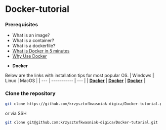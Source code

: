 # Docker-tutorial

### Prerequisites

- What is an image?
- What is a container?
- What is a dockerfile?
- [What is Docker in 5 minutes](https://www.youtube.com/watch?v=_dfLOzuIg2o&t=200s)
- [Why Use Docker](https://www.youtube.com/watch?v=SYozbyvsP8A)
* **Docker**

Below are the links with installation tips for most popular OS.
| Windows | Linux | MacOS |
| --- | ----------- | --- |
| __[Docker](https://docs.docker.com/desktop/windows/install/)__ | __[Docker](https://phoenixnap.com/kb/install-docker-on-ubuntu-20-04)__ | __[Docker](https://docs.docker.com/desktop/mac/install/)__ |




### Clone the repository

```sh
git clone https://github.com/krzysztofkwasniak-digica/Docker-tutorial.git
```
or via SSH
```sh
git clone git@github.com:krzysztofkwasniak-digica/Docker-tutorial.git
```




